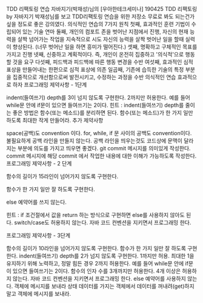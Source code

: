 TDD 리팩토링 연습
자바지기(박재성)님의 [우아한테크세미나] 190425 TDD 리팩토링 by 자바지기 박재성님를 보고 TDD리팩토링 연습을 위한 저장소
무료로 봐도 되는건가 싶을 정도로 좋은 강의였다.
의식적인 연습의 7가지 원칙
첫째, 효과적인 훈련 기법이 수립되어 있는 기술 연마
둘째, 개인의 컴포트 존을 벗어난 지점에서 진행, 자신의 현재 능력을 살짝 넘어가는 작업을 지속적으로 시도
자신의 능력을 살짝 벗어난 일을 할때 실력이 향상된다. (너무 벗어난 일을 하면 흥미가 떨어진다.)
셋째, 명확하고 구체적인 목표를 가지고 진행
넷째, 신중하고 계획적이다. 즉, 개인이 온전히 집중하고 '의식적'으로 행동할 것을 요구
다섯째, 피드백과 피드백에 따른 행동 변경을 수반
여섯째, 효과적인 심적 표상을 만들어내는 한편으로 심적 표상에 의존
일곱째, 기존에 습득한 기술의 특정 부분을 집중적으로 개선함으로써 발전시키고, 수정하는 과정을 수반
의식적인 연습 효과적으로 하자
프로그래밍 제약사항 - 1단계

indent(들여쓰기) depth를 3이 넘지 않도록 구현한다. 2까지만 허용한다.
예를 들어 while문 안에 if문이 있으면 들여쓰기는 2이다.
힌트 : indent(들여쓰기) depth를 줄이는 좋은 방법은 함수(또는 메소드)를 분리하면 된다.
함수(또는 메소드)가 한 가지 일만 하도록 최대한 작게 만들어라.
추가 제약사항

space(공백)도 convention 이다.
for, while, if 문 사이의 공백도 convention이다.
불필요하게 공백 라인을 만들지 않는다.
공백 라인을 띄우는것도 코드상에 문맥이 달라지는 부분에 의도를 가지고 띄우면 좋겠다.
git commit 메시지를 의미있게 작성한다.
commit 메시지에 해당 commit 에서 작업한 내용에 대한 이해가 가능하도록 작성한다.
프로그래밍 제약사항 - 2 단계

함수의 길이가 15라인이 넘어가지 않도록 구현한다.

함수가 한 가지 일만 잘 하도록 구현한다.

else 예약어를 쓰지 않는다.

힌트 : if 조건절에서 값을 return 하는 방식으로 구현하면 else를 사용하지 않아도 된다.
switch/case도 허용하지 않는다.
자바 코드 컨벤션을 지키면서 프로그래밍 한다.

프로그래밍 제약사항 - 3단계

함수의 길이가 10라인을 넘어가지 않도록 구현한다.
함수가 한 가지 일만 잘 하도록 구현한다.
indent(들여쓰기) depth를 2가 넘지 않도록 구현한다. 1까지만 허용.
최대한 1을 유지하기 위해 노력하고, 정말 힘든 경우 2까지 허용한다.
예를 들어 while문 안에 if문이 있으면 들여쓰기는 2이다.
함수의 인자 수를 3개까지만 허용한다. 4개 이상은 허용하지 않는다.
자바 코드 컨벤션을 지키면서 프로그래밍 한다.
else 예약어를 사용하지 않는다.
객체에 메시지를 보내라
상태 데이터를 가지는 객체에서 데이터를 꺼내려(get)하지말고 객체에 메시지를 보내라.
